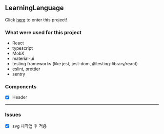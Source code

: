 ## LearningLanguage

Click [here](https://learninglanguage.netlify.app/) to enter this project!

### What were used for this project

- React
- typescript
- MobX
- material-ui
- testing frameworks (like jest, jest-dom, @testing-library/react)
- eslint, prettier
- sentry

### Components

- [x] Header

---

### Issues

- [x] svg 재작업 후 적용
